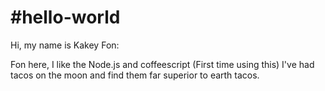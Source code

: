 #hello-world
======================
Hi, my name is Kakey Fon:

Fon here, I like the Node.js and coffeescript (First time using this)
I've had tacos on the moon and find them far superior to earth tacos.
